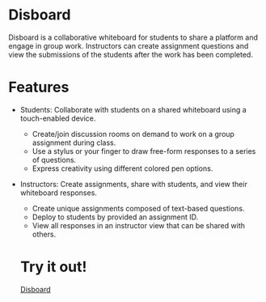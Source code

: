 # Disboard
Disboard is a collaborative whiteboard for students to share a platform and engage in group work. Instructors can create assignment questions and view the submissions of the students after the work has been completed. 

# **Features**
- Students: Collaborate with students on a shared whiteboard using a touch-enabled device.
  - Create/join discussion rooms on demand to work on a group assignment during class.
  - Use a stylus or your finger to draw free-form responses to a series of questions.
  - Express creativity using different colored pen options.
- Instructors: Create assignments, share with students, and view their whiteboard responses.
  - Create unique assignments composed of text-based questions.
  - Deploy to students by provided an assignment ID.
  - View all responses in an instructor view that can be shared with others.
  
  # **Try it out!**
  [Disboard](https://disboardedu.herokuapp.com/)
